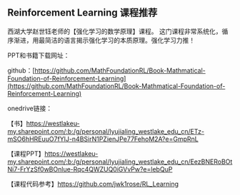 ## Reinforcement Learning 课程推荐

西湖大学赵世钰老师的【强化学习的数学原理】课程。
这门课程非常系统化，循序渐进，用最简洁的语言揭示强化学习的本质原理。强化学习力推！

PPT和书籍下载网址：

github：[https://github.com/MathFoundationRL/Book-Mathmatical-Foundation-of-Reinforcement-Learning](https://github.com/MathFoundationRL/Book-Mathmatical-Foundation-of-Reinforcement-Learning)

onedrive链接：

【书】https://westlakeu-my.sharepoint.com/:b:/g/personal/lyujialing_westlake_edu_cn/ETz-mSO6hHREuuO7fYlJ-n4BSirN1PZienJPe77FehoM2A?e=GmpRnL

【课程PPT】https://westlakeu-my.sharepoint.com/:b:/g/personal/lyujialing_westlake_edu_cn/EezBNERoBOtNi7-FrYzSf0wBOnlue-Rqc4QWZUQ0iGVvPw?e=lebQuP

【课程代码参考】https://github.com/jwk1rose/RL_Learning
